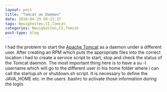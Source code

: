 ```yaml
---
layout: post
title: "Tomcat as Daemon"
date: 2010-04-29 09:21:37
tags: Neuigkeiten,CI,Tomcat
categories: Neuigkeiten,CI,Tomcat
post-type: blog
---
```

I had the problem to start the <a href="http://tomcat.apache.org">Apache Tomcat</a> as a daemon under a different user. After creating an RPM which puts the appropriate files into the correct location i had to create a service script to start, stop and check the status of the Tomcat daemon. The most important thing here is to have a su -l username which will go to the different user in his home folder where i can call the startup.sh or shutdown.sh script. It is necessary to define the JAVA_HOME etc. in the users .bashrc to activate those information during the login.
